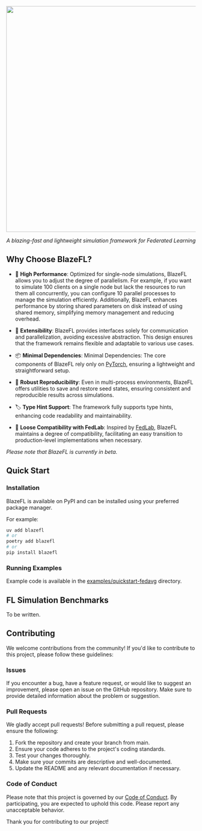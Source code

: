 <p align="center"><img src="https://raw.githubusercontent.com/kitsuya0828/BlazeFL/refs/heads/main/docs/logo.svg" width=600></p>
<div align="center">
    <em>A blazing-fast and lightweight simulation framework for Federated Learning</em>
</div>

## Why Choose BlazeFL?

- 🚀 **High Performance**: Optimized for single-node simulations, BlazeFL allows you to adjust the degree of parallelism. For example, if you want to simulate 100 clients on a single node but lack the resources to run them all concurrently, you can configure 10 parallel processes to manage the simulation efficiently. Additionally, BlazeFL enhances performance by storing shared parameters on disk instead of using shared memory, simplifying memory management and reducing overhead. 

- 🔧 **Extensibility**: BlazeFL provides interfaces solely for communication and parallelization, avoiding excessive abstraction. This design ensures that the framework remains flexible and adaptable to various use cases.

- 📦 **Minimal Dependencies**: Minimal Dependencies: The core components of BlazeFL rely only on [PyTorch](https://github.com/pytorch/pytorch), ensuring a lightweight and straightforward setup. 

- 🔄 **Robust Reproducibility**: Even in multi-process environments, BlazeFL offers utilities to save and restore seed states, ensuring consistent and reproducible results across simulations.

- 🏷️ **Type Hint Support**: The framework fully supports type hints, enhancing code readability and maintainability.

- 🔗 **Loose Compatibility with FedLab**: Inspired by [FedLab](https://github.com/SMILELab-FL/FedLab), BlazeFL maintains a degree of compatibility, facilitating an easy transition to production-level implementations when necessary.

*Please note that BlazeFL is currently in beta.*

## Quick Start

### Installation

BlazeFL is available on PyPI and can be installed using your preferred package manager.
 
For example:

```bash
uv add blazefl
# or
poetry add blazefl
# or
pip install blazefl
```

### Running Examples

Example code is available in the [examples/quickstart-fedavg](https://github.com/kitsuya0828/BlazeFL/tree/main/examples/quickstart-fedavg) directory.


## FL Simulation Benchmarks

To be written.

## Contributing

We welcome contributions from the community! If you'd like to contribute to this project, please follow these guidelines:

### Issues

If you encounter a bug, have a feature request, or would like to suggest an improvement, please open an issue on the GitHub repository. Make sure to provide detailed information about the problem or suggestion.

### Pull Requests

We gladly accept pull requests! Before submitting a pull request, please ensure the following:

1. Fork the repository and create your branch from main.
2. Ensure your code adheres to the project's coding standards.
3. Test your changes thoroughly.
4. Make sure your commits are descriptive and well-documented.
5. Update the README and any relevant documentation if necessary.

### Code of Conduct

Please note that this project is governed by our [Code of Conduct](https://github.com/kitsuya0828/BlazeFL/blob/main/CODE_OF_CONDUCT.md). By participating, you are expected to uphold this code. Please report any unacceptable behavior.

Thank you for contributing to our project!
